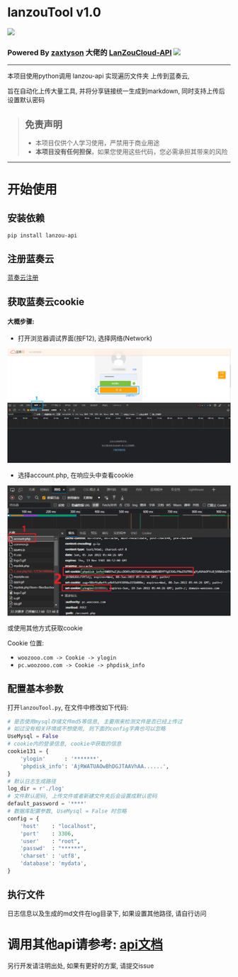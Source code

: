 # lanzouTool v1.0

<img src="https://pc.woozooo.com/img/logo2.gif" width="200">

### Powered By [zaxtyson](https://github.com/zaxtyson) 大佬的 [LanZouCloud-API](https://github.com/zaxtyson/LanZouCloud-API) ![](https://camo.githubusercontent.com/78d53b4ac8106d2546d97b1f2248ce7e69b369b04dc23ae702e777ccd6d11dc3/68747470733a2f2f696d672e736869656c64732e696f2f6769746875622f762f72656c656173652f7a61787479736f6e2f4c616e5a6f75436c6f75642d4150492e7376673f6c6f676f3d69436c6f7564)

------

本项目使用python调用 lanzou-api 实现遍历文件夹 上传到蓝奏云,

旨在自动化上传大量工具, 并将分享链接统一生成到markdown, 同时支持上传后设置默认密码

> ## 免责声明
> - 本项目仅供个人学习使用，严禁用于商业用途
> - **本项目没有任何担保**，如果您使用这些代码，您必需承担其带来的风险

------

# 开始使用

## 安装依赖

```
pip install lanzou-api
```

## 注册蓝奏云

[蓝奏云注册](https://pc.woozooo.com/account.php?action=register)

## 获取蓝奏云cookie

#### 大概步骤:

- 打开浏览器调试界面(按F12), 选择网络(Network)

![](./pic/img.png)

- 选择account.php, 在响应头中查看cookie

![](./pic/login.png)

或使用其他方式获取cookie

Cookie 位置:

- `woozooo.com -> Cookie -> ylogin`
- `pc.woozooo.com -> Cookie -> phpdisk_info`

## 配置基本参数

打开`lanzouTool.py`, 在文件中修改如下代码:

```python
# 是否使用mysql存储文件md5等信息, 主要用来检测文件是否已经上传过
# 如过没有相关环境或不想使用, 则下面的config字典也可以忽略
UseMysql = False
# cookie内的登录信息, cookie中获取的信息
cookie131 = {
    'ylogin'      : '*******',
    'phpdisk_info': 'AjRWATUAOwBhDGJTAAVhAA......',
}
# 默认日志生成路径
log_dir = r'./log'
# 文件默认密码, 上传文件或者新建文件夹后会设置成默认密码
default_password = '****'
# 数据库配置参数, UseMysql = False 时忽略
config = {
    'host'    : "localhost",
    'port'    : 3306,
    'user'    : "root",
    'passwd'  : "******",
    'charset' : 'utf8',
    'database': 'mydata',
}
```

## 执行文件

日志信息以及生成的md文件在log目录下, 如果设置其他路径, 请自行访问

# 调用其他api请参考: [api文档](https://github.com/zaxtyson/LanZouCloud-API/wiki)

另行开发请注明出处, 如果有更好的方案, 请提交issue

